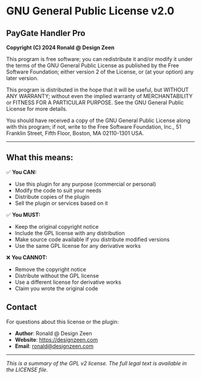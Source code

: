 # GNU General Public License v2.0

## PayGate Handler Pro

**Copyright (C) 2024 Ronald @ Design Zeen**

This program is free software; you can redistribute it and/or modify
it under the terms of the GNU General Public License as published by
the Free Software Foundation; either version 2 of the License, or
(at your option) any later version.

This program is distributed in the hope that it will be useful,
but WITHOUT ANY WARRANTY; without even the implied warranty of
MERCHANTABILITY or FITNESS FOR A PARTICULAR PURPOSE.  See the
GNU General Public License for more details.

You should have received a copy of the GNU General Public License along
with this program; if not, write to the Free Software Foundation, Inc.,
51 Franklin Street, Fifth Floor, Boston, MA 02110-1301 USA.

---

## What this means:

✅ **You CAN:**
- Use this plugin for any purpose (commercial or personal)
- Modify the code to suit your needs
- Distribute copies of the plugin
- Sell the plugin or services based on it

✅ **You MUST:**
- Keep the original copyright notice
- Include the GPL license with any distribution
- Make source code available if you distribute modified versions
- Use the same GPL license for any derivative works

❌ **You CANNOT:**
- Remove the copyright notice
- Distribute without the GPL license
- Use a different license for derivative works
- Claim you wrote the original code

## Contact

For questions about this license or the plugin:
- **Author**: Ronald @ Design Zeen
- **Website**: https://designzeen.com
- **Email**: ronald@designzeen.com

---

*This is a summary of the GPL v2 license. The full legal text is available in the LICENSE file.*
